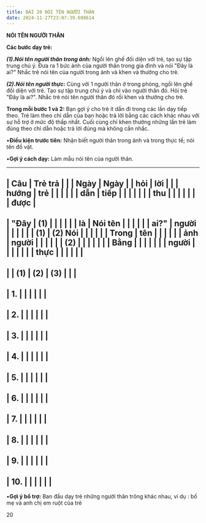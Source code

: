 ```yaml
---
title: BÀI 20 NÓI TÊN NGƯỜI THÂN
date: 2024-11-27T23:07:39.698614
---
```


**NÓI TÊN NGƯỜI THÂN**

**Các bước dạy trẻ:**

***(1).Nói tên người thân trong ảnh:*** Ngồi lên ghế đối diện với trẻ,
tạo sự tập trung chú ý. Đưa ra 1 bức ảnh của người thân trong gia đình
và nói "Đây là ai?" Nhắc trẻ nói tên của người trong ảnh và khen và
thưởng cho trẻ.

***(2).Nói tên người thực*:** Cùng với 1 người thân ở trong phòng,
ngồi lên ghế đối diện với trẻ. Tạo sự tập trung chú ý và chỉ vào người
thân đó. Hỏi trẻ "Đây là ai?". Nhắc trẻ nói tên người thân đó rồi khen
và thưởng cho trẻ.

**Trong mỗi bước 1 và 2:** Bạn gợi ý cho trẻ ít dần đi trong các lần
dạy tiếp theo. Trẻ làm theo chỉ dẫn của bạn hoặc trả lời bằng các cách
khác nhau với sự hỗ trợ ở mức độ thấp nhất. Cuối cùng chỉ khen thưởng
những lần trẻ làm đúng theo chỉ dẫn hoặc trả lời đúng mà không cần
nhắc.

•**Điều kiện trước tiên:** Nhận biết người thân trong ảnh và trong
thực tế; nói tên đồ vật.

•**Gợi ý cách dạy:** Làm mẫu nói tên của người thân.

-------------------------------------------------------------------------
| **Câu     | **Trẻ trả |           |           | **Ngày  | **Ngày  |
| hỏi**     | lời**     |           |           | hướng   | trẻ     |
|           |           |           |           | dẫn**   | tiếp    |
|           |           |           |           |           | thu     |
|           |           |           |           |           | được**  |
-------------------------------------------------------------------------
| **"Đây  | **(1)   |           |           |           |           |
| là      | Nói tên |           |           |           |           |
| ai?"** | người   |           |           |           |           |
| **(1)   | (2) Nói |           |           |           |           |
| Trong   | tên     |           |           |           |           |
| ảnh**  | người** |           |           |           |           |
| **(2)   |           |           |           |           |           |
| Bằng    |           |           |           |           |           |
| người   |           |           |           |           |           |
| thực**  |           |           |           |           |           |
-------------------------------------------------------------------------
|           | **(1)**   | **(2)**   | **(3)**   |           |           |
-------------------------------------------------------------------------
| 1.     |           |           |           |           |           |
-------------------------------------------------------------------------
| 2.     |           |           |           |           |           |
-------------------------------------------------------------------------
| 3.     |           |           |           |           |           |
-------------------------------------------------------------------------
| 4.     |           |           |           |           |           |
-------------------------------------------------------------------------
| 5.     |           |           |           |           |           |
-------------------------------------------------------------------------
| 6.     |           |           |           |           |           |
-------------------------------------------------------------------------
| 7.     |           |           |           |           |           |
-------------------------------------------------------------------------
| 8.     |           |           |           |           |           |
-------------------------------------------------------------------------
| 9.     |           |           |           |           |           |
-------------------------------------------------------------------------
| 10.    |           |           |           |           |           |
-------------------------------------------------------------------------

•**Gợi ý bổ trợ:** Ban đầu dạy trẻ những người thân trông khác nhau,
ví dụ : bố mẹ và anh chị em ruột của trẻ

20

